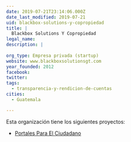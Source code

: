 ```yaml
---
date: 2019-07-21T23:14:06.000Z
date_last_modified: 2019-07-21
uid: blackbox-solutions-y-copropiedad
title: |
  Blackbox Solutions Y Copropiedad
legal_name: 
description: |
  
org_type: Empresa privada (startup)
website: www.blackboxsolutionsgt.com
year_founded: 2012
facebook: 
twitter: 
tags:
  - transparencia-y-rendicion-de-cuentas
cities: 
  - Guatemala

---
```


Esta organización tiene los siguientes proyectos:

- [Portales Para El Ciudadano](/proyectos/portales-para-el-ciudadano)
